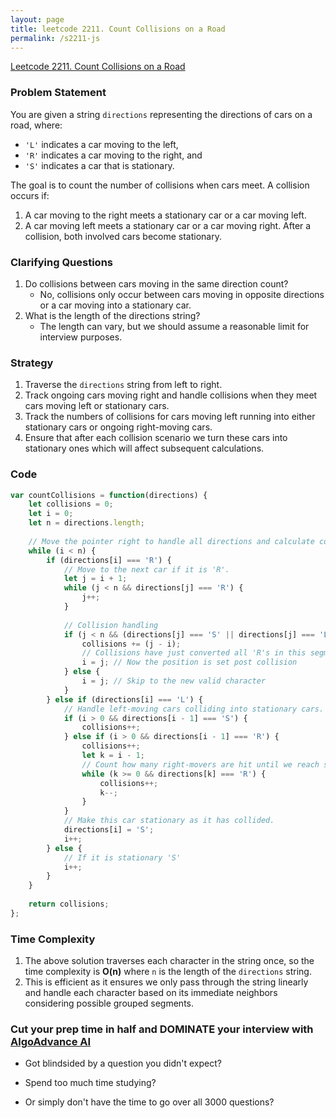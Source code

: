 ```yaml
---
layout: page
title: leetcode 2211. Count Collisions on a Road
permalink: /s2211-js
---
```

[Leetcode 2211. Count Collisions on a Road](https://algoadvance.github.io/algoadvance/l2211)
### Problem Statement

You are given a string `directions` representing the directions of cars on a road, where:
- `'L'` indicates a car moving to the left,
- `'R'` indicates a car moving to the right, and 
- `'S'` indicates a car that is stationary.

The goal is to count the number of collisions when cars meet. A collision occurs if:
1. A car moving to the right meets a stationary car or a car moving left.
2. A car moving left meets a stationary car or a car moving right.
After a collision, both involved cars become stationary.

### Clarifying Questions
1. Do collisions between cars moving in the same direction count?
   - No, collisions only occur between cars moving in opposite directions or a car moving into a stationary car.
2. What is the length of the directions string?
   - The length can vary, but we should assume a reasonable limit for interview purposes.

### Strategy
1. Traverse the `directions` string from left to right.
2. Track ongoing cars moving right and handle collisions when they meet cars moving left or stationary cars.
3. Track the numbers of collisions for cars moving left running into either stationary cars or ongoing right-moving cars.
4. Ensure that after each collision scenario we turn these cars into stationary ones which will affect subsequent calculations.

### Code
```javascript
var countCollisions = function(directions) {
    let collisions = 0;
    let i = 0;
    let n = directions.length;
    
    // Move the pointer right to handle all directions and calculate collisions.
    while (i < n) {
        if (directions[i] === 'R') {
            // Move to the next car if it is 'R'.
            let j = i + 1;
            while (j < n && directions[j] === 'R') {
                j++;
            }
            
            // Collision handling
            if (j < n && (directions[j] === 'S' || directions[j] === 'L')) {
                collisions += (j - i);
                // Collisions have just converted all 'R's in this segment to 'S'
                i = j; // Now the position is set post collision
            } else {
                i = j; // Skip to the new valid character
            }
        } else if (directions[i] === 'L') {
            // Handle left-moving cars colliding into stationary cars.
            if (i > 0 && directions[i - 1] === 'S') {
                collisions++;
            } else if (i > 0 && directions[i - 1] === 'R') {
                collisions++;
                let k = i - 1;
                // Count how many right-movers are hit until we reach stationary or start
                while (k >= 0 && directions[k] === 'R') {
                    collisions++;
                    k--;
                }
            }
            // Make this car stationary as it has collided.
            directions[i] = 'S';
            i++;
        } else {
            // If it is stationary 'S'
            i++;
        }
    }
    
    return collisions;
};
```

### Time Complexity
1. The above solution traverses each character in the string once, so the time complexity is **O(n)** where `n` is the length of the `directions` string.
2. This is efficient as it ensures we only pass through the string linearly and handle each character based on its immediate neighbors considering possible grouped segments.


### Cut your prep time in half and DOMINATE your interview with [AlgoAdvance AI](https://algoAdvance.com)

- Got blindsided by a question you didn't expect?

- Spend too much time studying?

- Or simply don't have the time to go over all 3000 questions?

